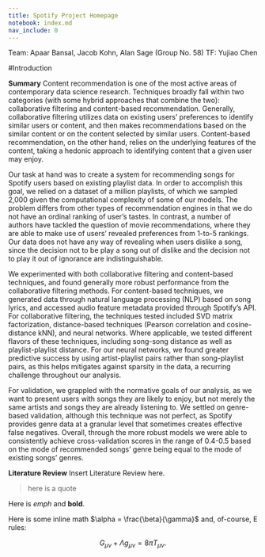 ```yaml
---
title: Spotify Project Homepage
notebook: index.md
nav_include: 0
---
```


Team: Apaar Bansal, Jacob Kohn, Alan Sage (Group No. 58)
TF: Yujiao Chen

#Introduction

**Summary**
Content recommendation is one of the most active areas of contemporary data science research. Techniques broadly fall within two categories (with some hybrid approaches that combine the two): collaborative filtering and content-based recommendation. Generally, collaborative filtering utilizes data on existing users’ preferences to identify similar users or content, and then makes recommendations based on the similar content or on the content selected by similar users. Content-based recommendation, on the other hand, relies on the underlying features of the content, taking a hedonic approach to identifying content that a given user may enjoy.

Our task at hand was to create a system for recommending songs for Spotify users based on existing playlist data. In order to accomplish this goal, we relied on a dataset of a million playlists, of which we sampled 2,000 given the computational complexity of some of our models. The problem differs from other types of recommendation engines in that we do not have an ordinal ranking of user’s tastes. In contrast, a number of authors have tackled the question of movie recommendations, where they are able to make use of users’ revealed preferences from 1-to-5 rankings. Our data does not have any way of revealing when users dislike a song, since the decision not to be play a song out of dislike and the decision not to play it out of ignorance are indistinguishable.

We experimented with both collaborative filtering and content-based techniques, and found generally more robust performance from the collaborative filtering methods. For content-based techniques, we generated data through natural language processing (NLP) based on song lyrics, and accessed audio feature metadata provided through Spotify’s API. For collaborative filtering, the techniques tested included SVD matrix factorization, distance-based techniques (Pearson correlation and cosine-distance kNN), and neural networks. Where applicable, we tested different flavors of these techniques, including song-song distance as well as playlist-playlist distance. For our neural networks, we found greater predictive success by using artist-playlist pairs rather than song-playlist pairs, as this helps mitigates against sparsity in the data, a recurring challenge throughout our analysis.

For validation, we grappled with the normative goals of our analysis, as we want to present users with songs they are likely to enjoy, but not merely the same artists and songs they are already listening to. We settled on genre-based validation, although this technique was not perfect, as Spotify provides genre data at a granular level that sometimes creates effective false negatives. Overall, through the more robust models we were able to consistently achieve cross-validation scores in the range of 0.4-0.5 based on the mode of recommended songs’ genre being equal to the mode of existing songs’ genres.

**Literature Review**
Insert Literature Review here.


>here is a quote

Here is *emph* and **bold**.

Here is some inline math $\alpha = \frac{\beta}{\gamma}$ and, of-course, E rules:

$$ G_{\mu\nu} + \Lambda g_{\mu\nu}  = 8 \pi T_{\mu\nu} . $$
